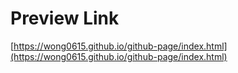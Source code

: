 # Preview Link
[https://wong0615.github.io/github-page/index.html](https://wong0615.github.io/github-page/index.html)